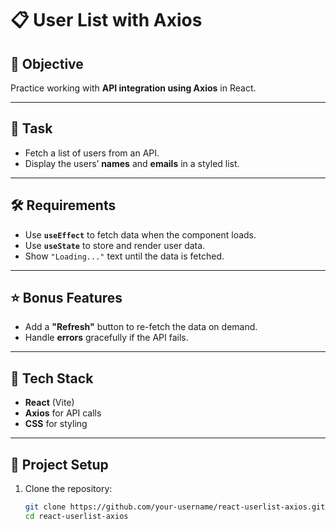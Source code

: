 # 📋 User List with Axios  

## 📌 Objective  
Practice working with **API integration using Axios** in React.  

---

## 🎯 Task  
- Fetch a list of users from an API.  
- Display the users’ **names** and **emails** in a styled list.  

---

## 🛠️ Requirements  
- Use **`useEffect`** to fetch data when the component loads.  
- Use **`useState`** to store and render user data.  
- Show `"Loading..."` text until the data is fetched.  

---

## ⭐ Bonus Features  
- Add a **"Refresh"** button to re-fetch the data on demand.  
- Handle **errors** gracefully if the API fails.  

---

## 🚀 Tech Stack  
- **React** (Vite)  
- **Axios** for API calls  
- **CSS** for styling  

---

## 📂 Project Setup  

1. Clone the repository:
   ```bash
   git clone https://github.com/your-username/react-userlist-axios.git
   cd react-userlist-axios
